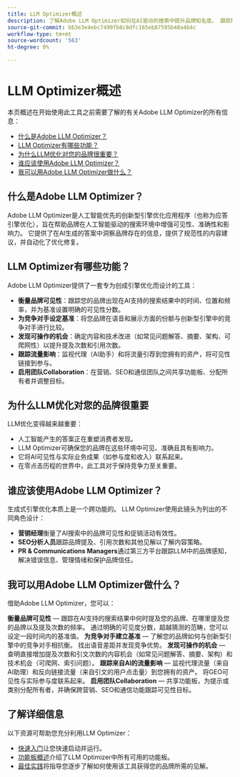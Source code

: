 ```yaml
---
title: LLM Optimizer概述
description: 了解Adobe LLM Optimizer如何在AI驱动的搜索中提升品牌知名度。 跟踪提及、引文和见解。 立即开始优化以实现更好的参与和影响。
source-git-commit: bb3e3e4ebc7499fb8c8dfc165eb87595b40a4b4c
workflow-type: tm+mt
source-wordcount: '563'
ht-degree: 0%

---
```



# LLM Optimizer概述

本页概述在开始使用此工具之前需要了解的有关Adobe LLM Optimizer的所有信息：

* [什么是Adobe LLM Optimizer？](#what-is-adobe-llm-optimizer)
* [LLM Optimizer有哪些功能？](#what-are-llm-optimizer-capabilities)
* [为什么LLM优化对您的品牌很重要？](#why-llm-optimization-matters-for-your-brand)
* [谁应该使用Adobe LLM Optimizer？](#who-should-use-adobe-llm-optimizer)
* [我可以用Adobe LLM Optimizer做什么？](#what-can-i-do-with-adobe-llm-optimizer)

## 什么是Adobe LLM Optimizer？

Adobe LLM Optimizer是人工智能优先的创新型引擎优化应用程序（也称为应答引擎优化），旨在帮助品牌在人工智能驱动的搜索环境中增强可见性、准确性和影响力。 它提供了在AI生成的答案中洞察品牌存在的信息，提供了规范性的内容建议，并自动化了优化修复。

## LLM Optimizer有哪些功能？

Adobe LLM Optimizer提供了一套专为创成引擎优化而设计的工具：

* **衡量品牌可见性**：跟踪您的品牌出现在AI支持的搜索结果中的时间、位置和频率，并为基准设置明确的可见性分数。
* **为竞争对手设定基准**：将您品牌在语音和展示方面的份额与创新型引擎中的竞争对手进行比较。
* **发现可操作的机会**：确定内容和技术改进（如常见问题解答、摘要、架构、可爬网性）以提升提及次数和引用次数。
* **跟踪流量影响**：监视代理（AI助手）和将流量引荐到您拥有的资产，将可见性链接到参与。
* **启用团队Collaboration**：在营销、SEO和通信团队之间共享功能板、分配所有者并调整目标。

## 为什么LLM优化对您的品牌很重要

LLM优化变得越来越重要：

* 人工智能产生的答案正在重塑消费者发现。
* LLM Optimizer可确保您的品牌在这些环境中可见、准确且具有影响力。
* 它将AI可见性与实际业务成果（如参与度和收入）联系起来。
* 在零点击历程的世界中，此工具对于保持竞争力至关重要。

## 谁应该使用Adobe LLM Optimizer？

生成式引擎优化本质上是一个跨功能的。 LLM Optimizer使用此镜头为列出的不同角色设计：

* **营销经理**&#x200B;衡量了AI搜索中的品牌可见性和促销活动有效性。
* **SEO分析人员**&#x200B;跟踪品牌提及、引用次数和其他见解以了解内容策略。
* **PR &amp; Communications Managers**&#x200B;通过第三方平台跟踪LLM中的品牌感知，解决错误信息、管理情绪和保护品牌信任。

## 我可以用Adobe LLM Optimizer做什么？

借助Adobe LLM Optimizer，您可以：

**衡量品牌可见性** — 跟踪在AI支持的搜索结果中何时提及您的品牌、在哪里提及您的品牌以及提及次数的频率。 通过明确的可见度分数，超越猜测的范畴，您可以设定一段时间内的基准值。
**为竞争对手建立基准** — 了解您的品牌如何与创新型引擎中的竞争对手相抗衡。 找出语音差距并发现竞争优势。
**发现可操作的机会** — 查明直接增加提及次数和引文次数的内容机会（如常见问题解答、摘要、架构）和技术机会（可爬网、索引问题）。
**跟踪来自AI的流量影响** — 监视代理流量（来自AI助理）和反向链接流量（来自引文的用户点击量）到您拥有的资产。 将GEO可见性与实际参与度联系起来。
**启用团队Collaboration** — 共享功能板，为提示或类别分配所有者，并确保跨营销、SEO和通信功能跟踪可见性目标。


## 了解详细信息

以下资源可帮助您充分利用LLM Optimizer：

* [快速入门](/help/overview/quick-start.md)让您快速启动并运行。
* [功能板概述](/help/dashboards/dashboards-overview.md)介绍了LLM Optimizer中所有可用的功能板。
* [最佳实践](/help/tutorials/best-practices.md)将指导您逐步了解如何使用该工具获得您的品牌所需的见解。






